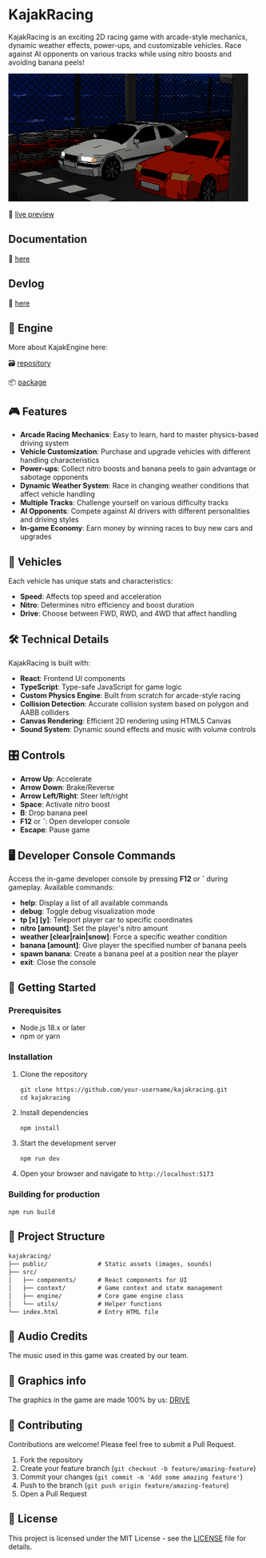 # KajakRacing

KajakRacing is an exciting 2D racing game with arcade-style mechanics, dynamic weather effects, power-ups, and customizable vehicles. Race against AI opponents on various tracks while using nitro boosts and avoiding banana peels!

![KajakRacing Screenshot](public/main-menu-img.png)

📙 [live preview](https://kajakracing-kajaksolutions.granacik.pl)

## Documentation
📙 [here](https://docs-kajaksolutions.granacik.pl)

## Devlog
 🧊 [here](https://kajaksolutions.granacik.pl)

## 💪 Engine
More about KajakEngine here:

🗃️ [repository](https://github.com/KajakSolutions/KajakEngine)

📦 [package](https://www.npmjs.com/package/@kajaksolutions/kajakengine)


## 🎮 Features

- **Arcade Racing Mechanics**: Easy to learn, hard to master physics-based driving system
- **Vehicle Customization**: Purchase and upgrade vehicles with different handling characteristics
- **Power-ups**: Collect nitro boosts and banana peels to gain advantage or sabotage opponents
- **Dynamic Weather System**: Race in changing weather conditions that affect vehicle handling
- **Multiple Tracks**: Challenge yourself on various difficulty tracks
- **AI Opponents**: Compete against AI drivers with different personalities and driving styles
- **In-game Economy**: Earn money by winning races to buy new cars and upgrades

## 🚗 Vehicles

Each vehicle has unique stats and characteristics:
- **Speed**: Affects top speed and acceleration
- **Nitro**: Determines nitro efficiency and boost duration
- **Drive**: Choose between FWD, RWD, and 4WD that affect handling

## 🛠️ Technical Details

KajakRacing is built with:
- **React**: Frontend UI components
- **TypeScript**: Type-safe JavaScript for game logic
- **Custom Physics Engine**: Built from scratch for arcade-style racing
- **Collision Detection**: Accurate collision system based on polygon and AABB colliders
- **Canvas Rendering**: Efficient 2D rendering using HTML5 Canvas
- **Sound System**: Dynamic sound effects and music with volume controls

## 🎛️ Controls

- **Arrow Up**: Accelerate
- **Arrow Down**: Brake/Reverse
- **Arrow Left/Right**: Steer left/right
- **Space**: Activate nitro boost
- **B**: Drop banana peel
- **F12** or **`**: Open developer console
- **Escape**: Pause game

## 🖥️ Developer Console Commands

Access the in-game developer console by pressing **F12** or **`** during gameplay. Available commands:

- **help**: Display a list of all available commands
- **debug**: Toggle debug visualization mode
- **tp [x] [y]**: Teleport player car to specific coordinates
- **nitro [amount]**: Set the player's nitro amount
- **weather [clear|rain|snow]**: Force a specific weather condition
- **banana [amount]**: Give player the specified number of banana peels
- **spawn banana**: Create a banana peel at a position near the player
- **exit**: Close the console

## 🚀 Getting Started

### Prerequisites

- Node.js 18.x or later
- npm or yarn

### Installation

1. Clone the repository
   ```
   git clone https://github.com/your-username/kajakracing.git
   cd kajakracing
   ```

2. Install dependencies
   ```
   npm install
   ```

3. Start the development server
   ```
   npm run dev
   ```

4. Open your browser and navigate to `http://localhost:5173`

### Building for production

```
npm run build
```

## 🧩 Project Structure

```
kajakracing/
├── public/              # Static assets (images, sounds)
├── src/
│   ├── components/      # React components for UI
│   ├── context/         # Game context and state management
│   ├── engine/          # Core game engine class
│   └── utils/           # Helper functions
└── index.html           # Entry HTML file
```

## 🎵 Audio Credits

The music used in this game was created by our team.


##  🚗 Graphics info

The graphics in the game are made 100% by us: [DRIVE](https://drive.google.com/drive/folders/1V4paLGi2KZURRBb02bdCe9xelKU6he4F?usp=sharing)

## 🤝 Contributing

Contributions are welcome! Please feel free to submit a Pull Request.

1. Fork the repository
2. Create your feature branch (`git checkout -b feature/amazing-feature`)
3. Commit your changes (`git commit -m 'Add some amazing feature'`)
4. Push to the branch (`git push origin feature/amazing-feature`)
5. Open a Pull Request

## 📝 License

This project is licensed under the MIT License - see the [LICENSE](LICENSE) file for details.


